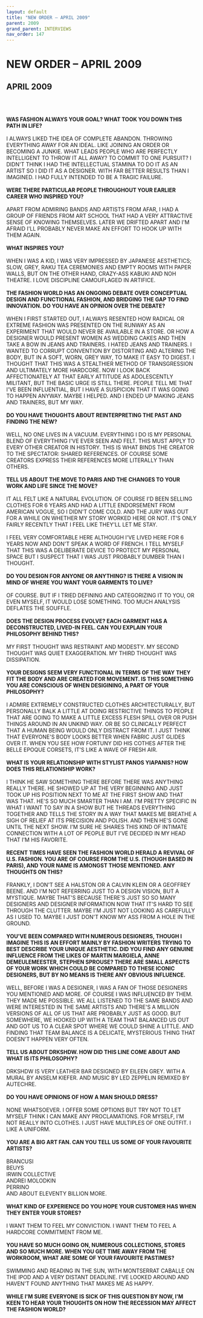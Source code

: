 ```yaml
---
layout: default
title: "NEW ORDER – APRIL 2009"
parent: 2009
grand_parent: INTERVIEWS
nav_order: 147
---
```


# NEW ORDER – APRIL 2009
## APRIL 2009

<br><br></p>
<p><b>WAS FASHION ALWAYS YOUR GOAL? WHAT TOOK YOU DOWN THIS PATH IN LIFE?</b> <br />
<br />
I ALWAYS LIKED THE IDEA OF COMPLETE ABANDON. THROWING EVERYTHING AWAY FOR AN IDEAL. LIKE JOINING AN ORDER OR BECOMING A JUNKIE. WHAT LEADS PEOPLE WHO ARE PERFECTLY INTELLIGENT TO THROW IT ALL AWAY? TO COMMIT TO ONE PURSUIT? I DIDN'T THINK I HAD THE INTELLECTUAL STAMINA TO DO IT AS AN ARTIST SO I DID IT AS A DESIGNER. WITH FAR BETTER RESULTS THAN I IMAGINED. I HAD FULLY INTENDED TO BE A TRAGIC FAILURE. <br />
<br />
<b>WERE THERE PARTICULAR PEOPLE THROUGHOUT YOUR EARLIER CAREER WHO INSPIRED YOU?</b> <br />
<br />
APART FROM ADMIRING BANDS AND ARTISTS FROM AFAR, I HAD A GROUP OF FRIENDS FROM ART SCHOOL THAT HAD A VERY ATTRACTIVE SENSE OF KNOWING THEMSELVES. LATER WE DRIFTED APART AND I'M AFRAID I'LL PROBABLY NEVER MAKE AN EFFORT TO HOOK UP WITH THEM AGAIN. <br />
<br />
<b>WHAT INSPIRES YOU?</b> <br />
<br />
WHEN I WAS A KID, I WAS VERY IMPRESSED BY JAPANESE AESTHETICS; SLOW, GREY, RAKU TEA CEREMONIES AND EMPTY ROOMS WITH PAPER WALLS, BUT ON THE OTHER HAND, CRAZY-ASS KABUKI AND NOH THEATRE. I LOVE DISCIPLINE CAMOUFLAGED IN ARTIFICE. <br />
<br />
<b>THE FASHION WORLD HAS AN ONGOING DEBATE OVER CONCEPTUAL DESIGN AND FUNCTIONAL FASHION, AND BRIDGING THE GAP TO FIND INNOVATION. DO YOU HAVE AN OPINION OVER THE DEBATE?</b> <br />
<br />
WHEN I FIRST STARTED OUT, I ALWAYS RESENTED HOW RADICAL OR EXTREME FASHION WAS PRESENTED ON THE RUNWAY AS AN EXPERIMENT THAT WOULD NEVER BE AVAILABLE IN A STORE. OR HOW A DESIGNER WOULD PRESENT WOMEN AS WEDDING CAKES AND THEN TAKE A BOW IN JEANS AND TRAINERS. I HATED JEANS AND TRAINERS. I WANTED TO CORRUPT CONVENTION BY DISTORTING AND ALTERING THE BODY, BUT IN A SOFT, WORN, GREY WAY, TO MAKE IT EASY TO DIGEST. I THOUGHT THAT THIS WAS A STEALTHIER METHOD OF TRANSGRESSION AND ULTIMATELY MORE HARDCORE. NOW I LOOK BACK AFFECTIONATELY AT THAT EARLY ATTITUDE AS ADOLESCENTLY MILITANT, BUT THE BASIC URGE IS STILL THERE. PEOPLE TELL ME THAT I'VE BEEN INFLUENTIAL, BUT I HAVE A SUSPICION THAT IT WAS GOING TO HAPPEN ANYWAY. MAYBE I HELPED. AND I ENDED UP MAKING JEANS AND TRAINERS, BUT MY WAY. <br />
<br />
<b>DO YOU HAVE THOUGHTS ABOUT REINTERPRETING THE PAST AND FINDING THE NEW?</b> <br />
<br />
WELL, NO ONE LIVES IN A VACUUM. EVERYTHING I DO IS MY PERSONAL BLEND OF EVERYTHING I'VE EVER SEEN AND FELT. THIS MUST APPLY TO EVERY OTHER CREATOR IN HISTORY. THIS IS WHAT BINDS THE CREATOR TO THE SPECTATOR: SHARED REFERENCES. OF COURSE SOME CREATORS EXPRESS THEIR REFERENCES MORE LITERALLY THAN OTHERS. <br />
<br />
<b>TELL US ABOUT THE MOVE TO PARIS AND THE CHANGES TO YOUR WORK AND LIFE SINCE THE MOVE?</b><br />
<br />
IT ALL FELT LIKE A NATURAL EVOLUTION. OF COURSE I'D BEEN SELLING CLOTHES FOR 6 YEARS AND HAD A LITTLE ENDORSEMENT FROM AMERICAN VOGUE, SO I DIDN'T COME COLD. AND THE JURY WAS OUT FOR A WHILE ON WHETHER MY STORY WORKED HERE OR NOT. IT'S ONLY FAIRLY RECENTLY THAT I FEEL LIKE THEY'LL LET ME STAY. <br />
<br />
I FEEL VERY COMFORTABLE HERE ALTHOUGH I'VE LIVED HERE FOR 6 YEARS NOW AND DON'T SPEAK A WORD OF FRENCH. I TELL MYSELF THAT THIS WAS A DELIBERATE DEVICE TO PROTECT MY PERSONAL SPACE BUT I SUSPECT THAT I WAS JUST PROBABLY DUMBER THAN I THOUGHT. <br />
<br />
<b>DO YOU DESIGN FOR ANYONE OR ANYTHING? IS THERE A VISION IN MIND OF WHERE YOU WANT YOUR GARMENTS TO LIVE?</b> <br />
<br />
OF COURSE. BUT IF I TRIED DEFINING AND CATEGORIZING IT TO YOU, OR EVEN MYSELF, IT WOULD LOSE SOMETHING. TOO MUCH ANALYSIS DEFLATES THE SOUFFLE. <br />
<br />
<b>DOES THE DESIGN PROCESS EVOLVE? EACH GARMENT HAS A DECONSTRUCTED, LIVED-IN FEEL. CAN YOU EXPLAIN YOUR PHILOSOPHY BEHIND THIS?</b> <br />
<br />
MY FIRST THOUGHT WAS RESTRAINT AND MODESTY. MY SECOND THOUGHT WAS QUIET EXAGGERATION. MY THIRD THOUGHT WAS DISSIPATION. <br />
<br />
<b>YOUR DESIGNS SEEM VERY FUNCTIONAL IN TERMS OF THE WAY THEY FIT THE BODY AND ARE CREATED FOR MOVEMENT. IS THIS SOMETHING YOU ARE CONSCIOUS OF WHEN DESIGINING, A PART OF YOUR PHILOSOPHY?</b> <br />
<br />
I ADMIRE EXTREMELY CONSTRUCTED CLOTHES ARCHITECTURALLY, BUT PERSONALLY BALK A LITTLE AT DOING RESTRICTIVE THINGS TO PEOPLE THAT ARE GOING TO MAKE A LITTLE EXCESS FLESH SPILL OVER OR PUSH THINGS AROUND IN AN UNKIND WAY. OR BE SO CLINICALLY PERFECT THAT A HUMAN BEING WOULD ONLY DISTRACT FROM IT. I JUST THINK THAT EVERYONE'S BODY LOOKS BETTER WHEN FABRIC JUST GLIDES OVER IT. WHEN YOU SEE HOW FORTUNY DID HIS COTHES AFTER THE BELLE EPOQUE CORSETS, IT'S LIKE A WAVE OF FRESH AIR. <br />
<br />
<b>WHAT IS YOUR RELATIONSHIP WITH STYLIST PANOS YIAPANIS? HOW DOES THIS RELATIONSHIP WORK?</b> <br />
<br />
I THINK HE SAW SOMETHING THERE BEFORE THERE WAS ANYTHING REALLY THERE. HE SHOWED UP AT THE VERY BEGINNING AND JUST TOOK UP HIS POSITION NEXT TO ME AT THE FIRST SHOW AND THAT WAS THAT. HE'S SO MUCH SMARTER THAN I AM. I'M PRETTY SPECIFIC IN WHAT I WANT TO SAY IN A SHOW BUT HE THREADS EVERYTHING TOGETHER AND TELLS THE STORY IN A WAY THAT MAKES ME BREATHE A SIGH OF RELIEF AT ITS PRECISION AND POLISH. AND THEN HE'S GONE UNTIL THE NEXT SHOW. I'M SURE HE SHARES THIS KIND OF INTIMATE CONNECTION WITH A LOT OF PEOPLE BUT I'VE DECIDED IN MY HEAD THAT I'M HIS FAVORITE. <br />
<br />
<b>RECENT TIMES HAVE SEEN THE FASHION WORLD HERALD A REVIVAL OF U.S. FASHION. YOU ARE OF COURSE FROM THE U.S. (THOUGH BASED IN PARIS), AND YOUR NAME IS AMONGST THOSE MENTIONED. ANY THOUGHTS ON THIS?</b> <br />
<br />
FRANKLY, I DON'T SEE A HALSTON OR A CALVIN KLEIN OR A GEOFFREY BEENE. AND I'M NOT REFERRING JUST TO A DESIGN VISION, BUT A MYSTIQUE. MAYBE THAT'S BECAUSE THERE'S JUST SO SO MANY DESIGNERS AND DESIGNER INFORMATION NOW THAT IT'S HARD TO SEE THROUGH THE CLUTTER. MAYBE I'M JUST NOT LOOKING AS CAREFULLY AS I USED TO. MAYBE I JUST DON'T KNOW MY ASS FROM A HOLE IN THE GROUND. <br />
<br />
<b>YOU'VE BEEN COMPARED WITH NUMEROUS DESIGNERS, THOUGH I IMAGINE THIS IS AN EFFORT MAINLY BY FASHION WRITERS TRYING TO BEST DESCRIBE YOUR UNIQUE AESTHETIC. DID YOU FIND ANY GENUINE INFLUENCE FROM THE LIKES OF MARTIN MARGIELA, ANNE DEMEULEMEESTER, STEPHEN SPROUSE? THERE ARE SMALL ASPECTS OF YOUR WORK WHICH COULD BE COMPARED TO THESE ICONIC DESIGNERS, BUT BY NO MEANS IS THERE ANY OBVIOUS INFLUENCE. </b><br />
<br />
WELL, BEFORE I WAS A DESIGNER, I WAS A FAN OF THOSE DESIGNERS YOU MENTIONED AND MORE. OF COURSE I WAS INFLUENCED BY THEM. THEY MADE ME POSSIBLE. WE ALL LISTENED TO THE SAME BANDS AND WERE INTERESTED IN THE SAME ARTISTS AND THERE'S A MILLION VERSIONS OF ALL OF US THAT ARE PROBABLY JUST AS GOOD. BUT SOMEWHERE, WE HOOKED UP WITH A TEAM THAT BALANCED US OUT AND GOT US TO A CLEAR SPOT WHERE WE COULD SHINE A LITTLE. AND FINDING THAT TEAM BALANCE IS A DELICATE, MYSTERIOUS THING THAT DOESN'T HAPPEN VERY OFTEN. <br />
<br />
<b>TELL US ABOUT DRKSHDW. HOW DID THIS LINE COME ABOUT AND WHAT IS ITS PHILOSOPHY?</b> <br />
<br />
DRKSHDW IS VERY LEATHER BAR DESIGNED BY EILEEN GREY. WITH A MURAL BY ANSELM KIEFER. AND MUSIC BY LED ZEPPELIN REMIXED BY AUTECHRE. <br />
<br />
<b>DO YOU HAVE OPINIONS OF HOW A MAN SHOULD DRESS?</b> <br />
<br />
NONE WHATSOEVER. I OFFER SOME OPTIONS BUT TRY NOT TO LET MYSELF THINK I CAN MAKE ANY PROCLAMATIONS. FOR MYSELF, I'M NOT REALLY INTO CLOTHES. I JUST HAVE MULTIPLES OF ONE OUTFIT. I LIKE A UNIFORM. <br />
<br />
<b>YOU ARE A BIG ART FAN. CAN YOU TELL US SOME OF YOUR FAVOURITE ARTISTS?</b> <br />
<br />
BRANCUSI<br />
BEUYS<br />
IRWIN COLLECTIVE<br />
ANDREI MOLODKIN<br />
PERRINO<br />
AND ABOUT ELEVENTY BILLION MORE.<br />
<br />
<b>WHAT KIND OF EXPERIENCE DO YOU HOPE YOUR CUSTOMER HAS WHEN THEY ENTER YOUR STORES?</b><br />
<br />
I WANT THEM TO FEEL MY CONVICTION. I WANT THEM TO FEEL A HARDCORE COMMITMENT FROM ME. <br />
<br />
<b>YOU HAVE SO MUCH GOING ON, NUMEROUS COLLECTIONS, STORES AND SO MUCH MORE. WHEN YOU GET TIME AWAY FROM THE WORKROOM, WHAT ARE SOME OF YOUR FAVOURITE PASTIMES?</b> <br />
<br />
SWIMMING AND READING IN THE SUN, WITH MONTSERRAT CABALLE ON THE IPOD AND A VERY DISTANT DEADLINE. I'VE LOOKED AROUND AND HAVEN'T FOUND ANYTHING THAT MAKES ME AS HAPPY. <br />
<br />
<b>WHILE I'M SURE EVERYONE IS SICK OF THIS QUESTION BY NOW, I'M KEEN TO HEAR YOUR THOUGHTS ON HOW THE RECESSION MAY AFFECT THE FASHION WORLD?</b> <br />
<br />

